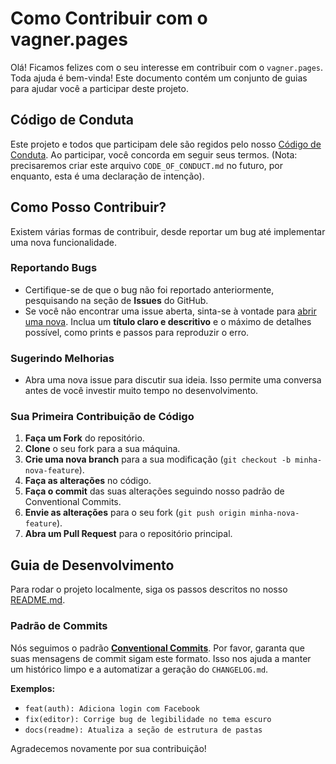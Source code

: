 # Como Contribuir com o vagner.pages

Olá! Ficamos felizes com o seu interesse em contribuir com o `vagner.pages`. Toda ajuda é bem-vinda! Este documento contém um conjunto de guias para ajudar você a participar deste projeto.

## Código de Conduta

Este projeto e todos que participam dele são regidos pelo nosso [Código de Conduta](CODE_OF_CONDUCT.md). Ao participar, você concorda em seguir seus termos. (Nota: precisaremos criar este arquivo `CODE_OF_CONDUCT.md` no futuro, por enquanto, esta é uma declaração de intenção).

## Como Posso Contribuir?

Existem várias formas de contribuir, desde reportar um bug até implementar uma nova funcionalidade.

### Reportando Bugs

* Certifique-se de que o bug não foi reportado anteriormente, pesquisando na seção de **Issues** do GitHub.
* Se você não encontrar uma issue aberta, sinta-se à vontade para [abrir uma nova](https://github.com/vagnersantosaraujo/vagnersantosaraujo.github.io/issues/new). Inclua um **título claro e descritivo** e o máximo de detalhes possível, como prints e passos para reproduzir o erro.

### Sugerindo Melhorias

* Abra uma nova issue para discutir sua ideia. Isso permite uma conversa antes de você investir muito tempo no desenvolvimento.

### Sua Primeira Contribuição de Código

1.  **Faça um Fork** do repositório.
2.  **Clone** o seu fork para a sua máquina.
3.  **Crie uma nova branch** para a sua modificação (`git checkout -b minha-nova-feature`).
4.  **Faça as alterações** no código.
5.  **Faça o commit** das suas alterações seguindo nosso padrão de Conventional Commits.
6.  **Envie as alterações** para o seu fork (`git push origin minha-nova-feature`).
7.  **Abra um Pull Request** para o repositório principal.

## Guia de Desenvolvimento

Para rodar o projeto localmente, siga os passos descritos no nosso [README.md](./README.md).

### Padrão de Commits

Nós seguimos o padrão **[Conventional Commits](https://www.conventionalcommits.org/en/v1.0.0/)**. Por favor, garanta que suas mensagens de commit sigam este formato. Isso nos ajuda a manter um histórico limpo e a automatizar a geração do `CHANGELOG.md`.

**Exemplos:**
* `feat(auth): Adiciona login com Facebook`
* `fix(editor): Corrige bug de legibilidade no tema escuro`
* `docs(readme): Atualiza a seção de estrutura de pastas`

Agradecemos novamente por sua contribuição!